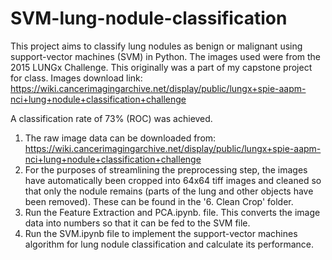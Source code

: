 # SVM-lung-nodule-classification
This project aims to classify lung nodules as benign or malignant using support-vector machines (SVM) in Python. The images used were from the 2015 LUNGx Challenge. This originally was a part of my capstone project for class. Images download link: https://wiki.cancerimagingarchive.net/display/public/lungx+spie-aapm-nci+lung+nodule+classification+challenge

A classification rate of 73% (ROC) was achieved.

1. The raw image data can be downloaded from: https://wiki.cancerimagingarchive.net/display/public/lungx+spie-aapm-nci+lung+nodule+classification+challenge
2. For the purposes of streamlining the preprocessing step, the images have automatically been cropped into 64x64 tiff images and cleaned so that only the nodule remains (parts of the lung and other objects have been removed). These can be found in the '6. Clean Crop' folder.
4. Run the Feature Extraction and PCA.ipynb. file. This converts the image data into numbers so that it can be fed to the SVM file.
5. Run the SVM.ipynb file to implement the support-vector machines algorithm for lung nodule classification and calculate its performance.
